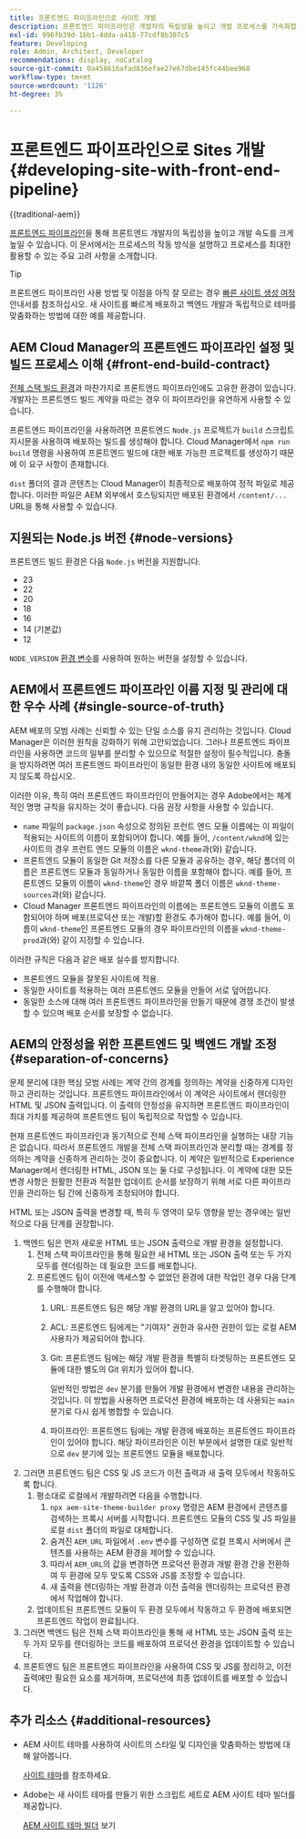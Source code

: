 ```yaml
---
title: 프론트엔드 파이프라인으로 사이트 개발
description: 프론트엔드 파이프라인은 개발자의 독립성을 높이고 개발 프로세스를 가속화합니다. 최적의 성능과 효율성을 보장하기 위한 프론트엔드 빌드 프로세스의 주요 고려 사항을 간략하게 설명합니다(영문).
exl-id: 996fb39d-1bb1-4dda-a418-77cdf8b307c5
feature: Developing
role: Admin, Architect, Developer
recommendations: display, noCatalog
source-git-commit: 0a458616afad836efae27e67dbe145fc44bee968
workflow-type: tm+mt
source-wordcount: '1126'
ht-degree: 3%

---
```



# 프론트엔드 파이프라인으로 Sites 개발 {#developing-site-with-front-end-pipeline}

{{traditional-aem}}

[프론트엔드 파이프라인](/help/implementing/cloud-manager/configuring-pipelines/introduction-ci-cd-pipelines.md#front-end)을 통해 프론트엔드 개발자의 독립성을 높이고 개발 속도를 크게 높일 수 있습니다. 이 문서에서는 프로세스의 작동 방식을 설명하고 프로세스를 최대한 활용할 수 있는 주요 고려 사항을 소개합니다.

>[!TIP]
>
>프론트엔드 파이프라인 사용 방법 및 이점을 아직 잘 모르는 경우 [빠른 사이트 생성 여정](/help/journey-sites/quick-site/overview.md) 안내서를 참조하십시오. 새 사이트를 빠르게 배포하고 백엔드 개발과 독립적으로 테마를 맞춤화하는 방법에 대한 예를 제공합니다.

## AEM Cloud Manager의 프론트엔드 파이프라인 설정 및 빌드 프로세스 이해 {#front-end-build-contract}

[전체 스택 빌드 환경](/help/implementing/cloud-manager/getting-access-to-aem-in-cloud/build-environment-details.md)과 마찬가지로 프론트엔드 파이프라인에도 고유한 환경이 있습니다. 개발자는 프론트엔드 빌드 계약을 따르는 경우 이 파이프라인을 유연하게 사용할 수 있습니다.

프론트엔드 파이프라인을 사용하려면 프론트엔드 `Node.js` 프로젝트가 `build` 스크립트 지시문을 사용하여 배포하는 빌드를 생성해야 합니다. Cloud Manager에서 `npm run build` 명령을 사용하여 프론트엔드 빌드에 대한 배포 가능한 프로젝트를 생성하기 때문에 이 요구 사항이 존재합니다.

`dist` 폴더의 결과 콘텐츠는 Cloud Manager이 최종적으로 배포하여 정적 파일로 제공합니다. 이러한 파일은 AEM 외부에서 호스팅되지만 배포된 환경에서 `/content/...` URL을 통해 사용할 수 있습니다.

## 지원되는 Node.js 버전 {#node-versions}

프론트엔드 빌드 환경은 다음 `Node.js` 버전을 지원합니다.

* 23
* 22
* 20
* 18
* 16
* 14 (기본값)
* 12

`NODE_VERSION` [환경 변수](/help/implementing/cloud-manager/environment-variables.md)를 사용하여 원하는 버전을 설정할 수 있습니다.

## AEM에서 프론트엔드 파이프라인 이름 지정 및 관리에 대한 우수 사례 {#single-source-of-truth}

AEM 배포의 모범 사례는 신뢰할 수 있는 단일 소스를 유지 관리하는 것입니다. Cloud Manager은 이러한 원칙을 강화하기 위해 고안되었습니다. 그러나 프론트엔드 파이프라인을 사용하면 코드의 일부를 분리할 수 있으므로 적절한 설정이 필수적입니다. 충돌을 방지하려면 여러 프론트엔드 파이프라인이 동일한 환경 내의 동일한 사이트에 배포되지 않도록 하십시오.

이러한 이유, 특히 여러 프론트엔드 파이프라인이 만들어지는 경우 Adobe에서는 체계적인 명명 규칙을 유지하는 것이 좋습니다. 다음 권장 사항을 사용할 수 있습니다.

* `name` 파일의 `package.json` 속성으로 정의된 프런트 엔드 모듈 이름에는 이 파일이 적용되는 사이트의 이름이 포함되어야 합니다. 예를 들어, `/content/wknd`에 있는 사이트의 경우 프런트 엔드 모듈의 이름은 `wknd-theme`과(와) 같습니다.
* 프론트엔드 모듈이 동일한 Git 저장소를 다른 모듈과 공유하는 경우, 해당 폴더의 이름은 프론트엔드 모듈과 동일하거나 동일한 이름을 포함해야 합니다. 예를 들어, 프론트엔드 모듈의 이름이 `wknd-theme`인 경우 바깥쪽 폴더 이름은 `wknd-theme-sources`과(와) 같습니다.
* Cloud Manager 프론트엔드 파이프라인의 이름에는 프론트엔드 모듈의 이름도 포함되어야 하며 배포(프로덕션 또는 개발)할 환경도 추가해야 합니다. 예를 들어, 이름이 `wknd-theme`인 프론트엔드 모듈의 경우 파이프라인의 이름을 `wknd-theme-prod`과(와) 같이 지정할 수 있습니다.

이러한 규칙은 다음과 같은 배포 실수를 방지합니다.

* 프론트엔드 모듈을 잘못된 사이트에 적용.
* 동일한 사이트를 적용하는 여러 프론트엔드 모듈을 만들어 서로 덮어씁니다.
* 동일한 소스에 대해 여러 프론트엔드 파이프라인을 만들기 때문에 경쟁 조건이 발생할 수 있으며 배포 순서를 보장할 수 없습니다.

## AEM의 안정성을 위한 프론트엔드 및 백엔드 개발 조정 {#separation-of-concerns}

문제 분리에 대한 핵심 모범 사례는 계약 간의 경계를 정의하는 계약을 신중하게 디자인하고 관리하는 것입니다. 프론트엔드 파이프라인에서 이 계약은 사이트에서 렌더링한 HTML 및 JSON 출력입니다. 이 출력의 안정성을 유지하면 프론트엔드 파이프라인이 최대 가치를 제공하여 프론트엔드 팀이 독립적으로 작업할 수 있습니다.

현재 프론트엔드 파이프라인과 동기적으로 전체 스택 파이프라인을 실행하는 내장 기능은 없습니다. 따라서 프론트엔드 개발을 전체 스택 파이프라인과 분리할 때는 경계를 정의하는 계약을 신중하게 관리하는 것이 중요합니다. 이 계약은 일반적으로 Experience Manager에서 렌더링한 HTML, JSON 또는 둘 다로 구성됩니다. 이 계약에 대한 모든 변경 사항은 원활한 전환과 적절한 업데이트 순서를 보장하기 위해 서로 다른 파이프라인을 관리하는 팀 간에 신중하게 조정되어야 합니다.

HTML 또는 JSON 출력을 변경할 때, 특히 두 영역이 모두 영향을 받는 경우에는 일반적으로 다음 단계를 권장합니다.

1. 백엔드 팀은 먼저 새로운 HTML 또는 JSON 출력으로 개발 환경을 설정합니다.
   1. 전체 스택 파이프라인을 통해 필요한 새 HTML 또는 JSON 출력 또는 두 가지 모두를 렌더링하는 데 필요한 코드를 배포합니다.
   1. 프론트엔드 팀이 이전에 액세스할 수 없었던 환경에 대한 작업인 경우 다음 단계를 수행해야 합니다.
      1. URL: 프론트엔드 팀은 해당 개발 환경의 URL을 알고 있어야 합니다.
      1. ACL: 프론트엔드 팀에게는 &quot;기여자&quot; 권한과 유사한 권한이 있는 로컬 AEM 사용자가 제공되어야 합니다.
      1. Git: 프론트엔드 팀에는 해당 개발 환경을 특별히 타겟팅하는 프론트엔드 모듈에 대한 별도의 Git 위치가 있어야 합니다.

         일반적인 방법은 `dev` 분기를 만들어 개발 환경에서 변경한 내용을 관리하는 것입니다. 이 방법을 사용하면 프로덕션 환경에 배포하는 데 사용되는 `main` 분기로 다시 쉽게 병합할 수 있습니다.

      1. 파이프라인: 프론트엔드 팀에는 개발 환경에 배포하는 프론트엔드 파이프라인이 있어야 합니다. 해당 파이프라인은 이전 부분에서 설명한 대로 일반적으로 `dev` 분기에 있는 프론트엔드 모듈을 배포합니다.
1. 그러면 프론트엔드 팀은 CSS 및 JS 코드가 이전 출력과 새 출력 모두에서 작동하도록 합니다.
   1. 평소대로 로컬에서 개발하려면 다음을 수행합니다.
      1. `npx aem-site-theme-builder proxy` 명령은 AEM 환경에서 콘텐츠를 검색하는 프록시 서버를 시작합니다. 프론트엔드 모듈의 CSS 및 JS 파일을 로컬 `dist` 폴더의 파일로 대체합니다.
      1. 숨겨진 `AEM_URL` 파일에서 `.env` 변수를 구성하면 로컬 프록시 서버에서 콘텐츠를 사용하는 AEM 환경을 제어할 수 있습니다.
      1. 따라서 `AEM_URL`의 값을 변경하면 프로덕션 환경과 개발 환경 간을 전환하여 두 환경에 모두 맞도록 CSS와 JS를 조정할 수 있습니다.
      1. 새 출력을 렌더링하는 개발 환경과 이전 출력을 렌더링하는 프로덕션 환경에서 작업해야 합니다.
   1. 업데이트된 프론트엔드 모듈이 두 환경 모두에서 작동하고 두 환경에 배포되면 프론트엔드 작업이 완료됩니다.
1. 그러면 백엔드 팀은 전체 스택 파이프라인을 통해 새 HTML 또는 JSON 출력 또는 두 가지 모두를 렌더링하는 코드를 배포하여 프로덕션 환경을 업데이트할 수 있습니다.
1. 프론트엔드 팀은 프론트엔드 파이프라인을 사용하여 CSS 및 JS를 정리하고, 이전 출력에만 필요한 요소를 제거하며, 프로덕션에 최종 업데이트를 배포할 수 있습니다.

## 추가 리소스 {#additional-resources}

* AEM 사이트 테마를 사용하여 사이트의 스타일 및 디자인을 맞춤화하는 방법에 대해 알아봅니다.

  [사이트 테마](/help/sites-cloud/administering/site-creation/site-themes.md)를 참조하세요.

* Adobe는 새 사이트 테마를 만들기 위한 스크립트 세트로 AEM 사이트 테마 빌더를 제공합니다.

  [AEM 사이트 테마 빌더](https://github.com/adobe/aem-site-theme-builder) 보기



